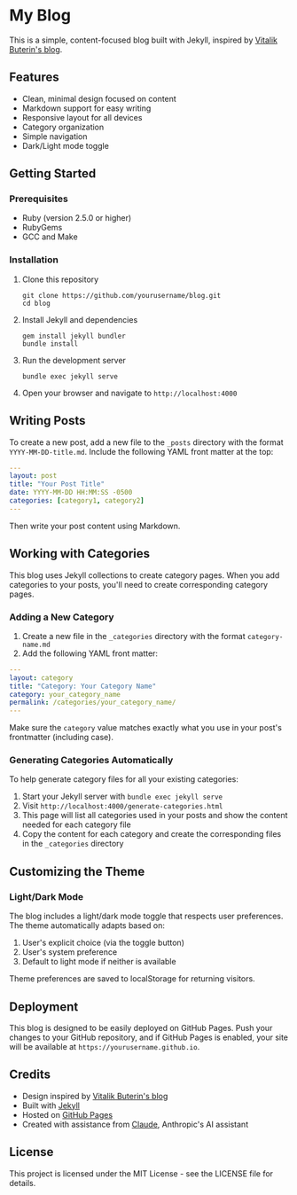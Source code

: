 # My Blog

This is a simple, content-focused blog built with Jekyll, inspired by [Vitalik Buterin's blog](https://github.com/vbuterin/blog).

## Features

- Clean, minimal design focused on content
- Markdown support for easy writing
- Responsive layout for all devices
- Category organization
- Simple navigation
- Dark/Light mode toggle

## Getting Started

### Prerequisites

- Ruby (version 2.5.0 or higher)
- RubyGems
- GCC and Make

### Installation

1. Clone this repository
   ```
   git clone https://github.com/yourusername/blog.git
   cd blog
   ```

2. Install Jekyll and dependencies
   ```
   gem install jekyll bundler
   bundle install
   ```

3. Run the development server
   ```
   bundle exec jekyll serve
   ```

4. Open your browser and navigate to `http://localhost:4000`

## Writing Posts

To create a new post, add a new file to the `_posts` directory with the format `YYYY-MM-DD-title.md`. Include the following YAML front matter at the top:

```yaml
---
layout: post
title: "Your Post Title"
date: YYYY-MM-DD HH:MM:SS -0500
categories: [category1, category2]
---
```

Then write your post content using Markdown.

## Working with Categories

This blog uses Jekyll collections to create category pages. When you add categories to your posts, you'll need to create corresponding category pages.

### Adding a New Category

1. Create a new file in the `_categories` directory with the format `category-name.md`
2. Add the following YAML front matter:

```yaml
---
layout: category
title: "Category: Your Category Name"
category: your_category_name
permalink: /categories/your_category_name/
---
```

Make sure the `category` value matches exactly what you use in your post's frontmatter (including case).

### Generating Categories Automatically

To help generate category files for all your existing categories:

1. Start your Jekyll server with `bundle exec jekyll serve`
2. Visit `http://localhost:4000/generate-categories.html`
3. This page will list all categories used in your posts and show the content needed for each category file
4. Copy the content for each category and create the corresponding files in the `_categories` directory

## Customizing the Theme

### Light/Dark Mode

The blog includes a light/dark mode toggle that respects user preferences. The theme automatically adapts based on:

1. User's explicit choice (via the toggle button)
2. User's system preference
3. Default to light mode if neither is available

Theme preferences are saved to localStorage for returning visitors.

## Deployment

This blog is designed to be easily deployed on GitHub Pages. Push your changes to your GitHub repository, and if GitHub Pages is enabled, your site will be available at `https://yourusername.github.io`.

## Credits

- Design inspired by [Vitalik Buterin's blog](https://github.com/vbuterin/blog)
- Built with [Jekyll](https://jekyllrb.com/)
- Hosted on [GitHub Pages](https://pages.github.com/)
- Created with assistance from [Claude](https://www.anthropic.com/claude), Anthropic's AI assistant

## License

This project is licensed under the MIT License - see the LICENSE file for details.